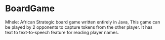 # BoardGame
Mhele: African Strategic board game written entirely in Java, This game can be played by 2 opponents to capture tokens from the other player. It has text to text-to-speech feature for reading player names.
